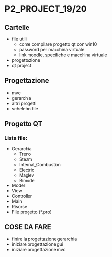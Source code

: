 # P2_PROJECT_19/20

## Cartelle
* file utili
  * come compilare progetto qt con win10
  * password per macchina virtuale
  * link moodle, specifiche e macchina virtuale
* progettazione
* qt project
## Progettazione
* mvc
* gerarchia
* altri progetti 
* scheletro file
## Progetto QT
### Lista file:
* Gerarchia
  * Treno
  * Steam
  * Internal_Combustion
  * Electric
  * Maglev
  * Bimode
* Model
* View
* Controller
* Main
* Risorse
* File progetto (*.pro)
## COSE DA FARE
* finire la progettazione gerarchia
* iniziare progettazione gui
* iniziare progettazione mvc 